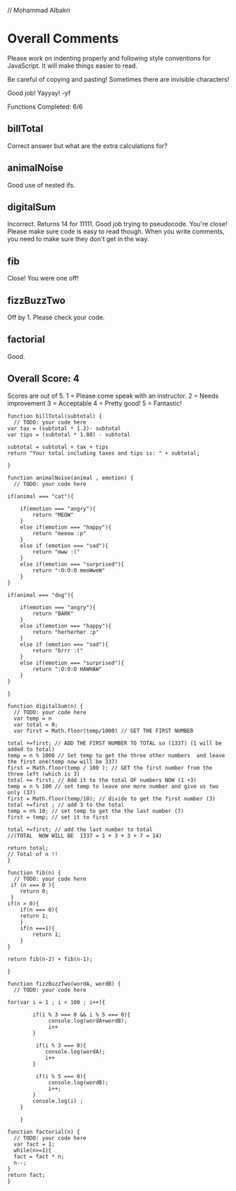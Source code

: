 // Mohammad Albakri

# Overall Comments
Please work on indenting properly and following style conventions for JavaScript. It will make things easier to read.

Be careful of copying and pasting! Sometimes there are invisible characters!

Good job! Yayyay! -yf

Functions Completed: 6/6

## billTotal
Correct answer but what are the extra calculations for?

## animalNoise
Good use of nested ifs.

## digitalSum
Incorrect. Returns 14 for 11111.
Good job trying to pseudocode. You're close! Please make sure code is easy to read though. When you write comments, you need to make sure they don't get in the way.

## fib
Close! You were one off!

## fizzBuzzTwo
Off by 1. Please check your code.

## factorial
Good.

## Overall Score: 4

Scores are out of 5.
1 = Please come speak with an instructor.
2 = Needs improvement
3 = Acceptable
4 = Pretty good!
5 = Fantastic!

```js​
function billTotal(subtotal) {
  // TODO: your code here
var tax = (subtotal * 1.2)- subtotal
var tips = (subtotal * 1.08) - subtotal
​
subtotal = subtotal + tax + tips
return "Your total including taxes and tips is: " + subtotal;
​
}
​
function animalNoise(animal , emotion) {
  // TODO: your code here
​
if(animal === "cat"){
​
	if(emotion === "angry"){
		return "MEOW"
	}
	else if(emotion === "happy"){
		return "meoow :p"
	}
	else if (emotion === "sad"){
		return "mww :("
	}
	else if(emotion === "surprised"){
		return ":O:O:O meoWweW"
	}
}
​
if(animal === "dog"){
​
	if(emotion === "angry"){
		return "BARK"
	}
	else if(emotion === "happy"){
		return "herherher :p"
	}
	else if (emotion === "sad"){
		return "brrr :("
	}
	else if(emotion === "surprised"){
		return ":O:O:O HAWHAW"
	}
}
​
}
​
function digitalSum(n) {
  // TODO: your code here
  var temp = n
  var total = 0;
  var first = Math.floor(temp/1000) // GET THE FIRST NUMBER
​
total +=first; // ADD THE FIRST NUMBER TO TOTAL so (1337) (1 will be added to total)
temp = n % 1000 // Set temp to get the three other numbers  and leave the first one(temp now will be 337)
first = Math.floor(temp / 100 ); // GET the first number from the three left (which is 3)
total += first; // Add it to the total OF numbers NOW (1 +3)
temp = n % 100 // set temp to leave one more number and give us two only (37)
first = Math.floor(temp/10); // divide to get the first number (3)
total +=first ; // add 3 to the total
temp = n% 10; // set temp to get the the last number (7)
first = temp; // set it to first
​
total +=first; // add the last number to total
//(TOTAL  NOW WILL BE  1337 = 1 + 3 + 3 + 7 = 14)
​
return total;
// Total of n !!
}
​
function fib(n) {
  // TODO: your code here
 if (n === 0 ){
 	return 0;
 }
if(n > 0){
	if(n === 0){
	return 1;
	}
	if(n ===1){
		return 1;
	}
}
​
return fib(n-2) + fib(n-1);
​
}
​
function fizzBuzzTwo(wordA, wordB) {
  // TODO: your code here
​
for(var i = 1 ; i < 100 ; i++){
​
		if(i % 3 === 0 && i % 5 === 0){
			 console.log(wordA+wordB);
			 i++
		}
​
		 if(i % 3 === 0){
			console.log(wordA);
			i++
		}
​
		 if(i % 5 === 0){
			 console.log(wordB);
			 i++;
		}
		console.log(i) ;
	}

	}
​
function factorial(n) {
  // TODO: your code here
  var fact = 1;
  while(n>=1){
  fact = fact * n;
  n--;
}
return fact;
}

```
